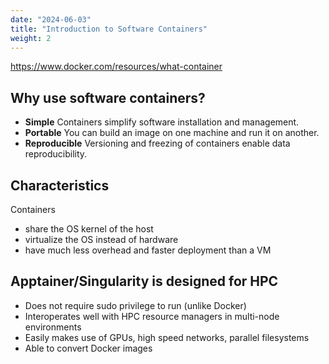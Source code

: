 ```yaml
---
date: "2024-06-03"
title: "Introduction to Software Containers"
weight: 2
---
```


<https://www.docker.com/resources/what-container>

## Why use software containers?
- **Simple** Containers simplify software installation and management.
- **Portable** You can build an image on one machine and run it on another.
- **Reproducible** Versioning and freezing of containers enable data reproducibility.

## Characteristics
Containers
- share the OS kernel of the host
- virtualize the OS instead of hardware
- have much less overhead and faster deployment than a VM

## Apptainer/Singularity is designed for HPC

- Does not require sudo privilege to run (unlike Docker)
- Interoperates well with HPC resource managers in multi-node environments
- Easily makes use of GPUs, high speed networks, parallel filesystems
- Able to convert Docker images
